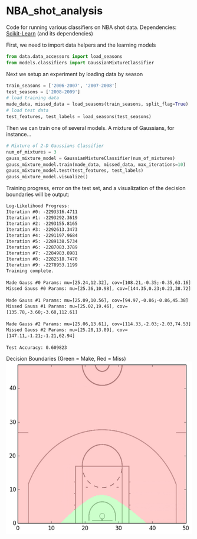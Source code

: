 NBA_shot_analysis
=================

Code for running various classifiers on NBA shot data.  Dependencies: [Scikit-Learn](http://scikit-learn.org/stable/index.html) (and its dependencies)

First, we need to import data helpers and the learning models
```python
from data.data_accessors import load_seasons
from models.classifiers import GaussianMixtureClassifier
```
Next we setup an experiment by loading data by season
```python
train_seasons = ['2006-2007', '2007-2008']
test_seasons = ['2008-2009']
# load training data
made_data, missed_data = load_seasons(train_seasons, split_flag=True)
# load test data
test_features, test_labels = load_seasons(test_seasons)
```

Then we can train one of several models.  A mixture of Gaussians, for instance...
```python
# Mixture of 2-D Gaussians Classifier
num_of_mixtures = 3
gauss_mixture_model = GaussianMixtureClassifier(num_of_mixtures)
gauss_mixture_model.train(made_data, missed_data, max_iterations=10)
gauss_mixture_model.test(test_features, test_labels)
gauss_mixture_model.visualize()
```
Training progress, error on the test set, and a visualization of the decision boundaries will be output:
```
Log-Likelihood Progress:
Iteration #0: -2293316.4711
Iteration #1: -2293292.3619
Iteration #2: -2293155.8165
Iteration #3: -2292613.3473
Iteration #4: -2291197.9684
Iteration #5: -2289138.5734
Iteration #6: -2287083.3789
Iteration #7: -2284983.8981
Iteration #8: -2282518.7470
Iteration #9: -2278953.1199
Training complete.

Made Gauss #0 Params: mu=[25.24,12.32], cov=[108.21,-0.35;-0.35,63.16]
Missed Gauss #0 Params: mu=[25.36,10.98], cov=[144.35,0.23;0.23,38.72]

Made Gauss #1 Params: mu=[25.09,10.56], cov=[94.97,-0.86;-0.86,45.38]
Missed Gauss #1 Params: mu=[25.02,19.46], cov=[135.78,-3.60;-3.60,112.61]

Made Gauss #2 Params: mu=[25.06,13.61], cov=[114.33,-2.03;-2.03,74.53]
Missed Gauss #2 Params: mu=[25.28,13.89], cov=[147.11,-1.21;-1.21,62.94]

Test Accuracy: 0.609823
```
Decision Boundaries (Green = Make, Red = Miss)
![Alt text](/results/spatial_features_results/Gaussian_Mixture_Model.png?raw=true "Decision Boundary for Mix. of Gaussians")
